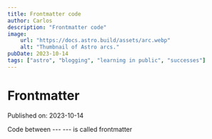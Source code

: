 ```yaml
---
title: Frontmatter code
author: Carlos
description: "Frontmatter code"
image:
    url: "https://docs.astro.build/assets/arc.webp"
    alt: "Thumbnail of Astro arcs."
pubDate: 2023-10-14
tags: ["astro", "blogging", "learning in public", "successes"]
---
```


# Frontmatter

Published on: 2023-10-14

Code between --- --- is called frontmatter